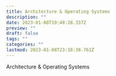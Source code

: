 ```yaml
---
title: Architecture & Operating Systems
description: ""
date: 2023-01-08T19:49:28.337Z
preview: ""
draft: false
tags: ""
categories: ""
lastmod: 2023-01-08T23:18:38.761Z
---
```

 Architecture & Operating Systems